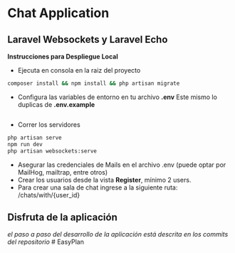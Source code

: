 # Chat Application
## Laravel Websockets y Laravel Echo

**Instrucciones para Despliegue Local**

- Ejecuta en consola en la raiz del proyecto

```bash
composer install && npm install && php artisan migrate
```

- Configura las variables de entorno en tu archivo **.env**
Este mismo lo duplicas de **.env.example**

```

```

- Correr los servidores

```bash
php artisan serve
npm run dev
php artisan websockets:serve
```

- Asegurar las credenciales de Mails en el archivo .env (puede optar por MailHog, mailtrap, entre otros)
- Crear los usuarios desde la vista **Register**, mínimo 2 users.
- Para crear una sala de chat ingrese a la siguiente ruta: /chats/with/{user_id}

## Disfruta de la aplicación

_el paso a paso del desarrollo de la aplicación está descrita en los commits del repositorio_
#   E a s y P l a n  
 